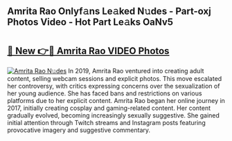 ## Amrita Rao Onlyf𝚊ns Le𝚊ked N𝚞des - Part-oxj Photos Video - Hot Part Le𝚊ks OaNv5

# <h2><a href="http://ab5357.deff.icu/?id=Amrita+Rao">🔗 New 👉🔴 Amrita Rao VIDEO Photos</a></h2>

[![Amrita Rao N𝚞des](https://i.imgur.com/rIISA9y.gif)](http://ab5357.deff.icu/?id=Amrita+Rao)
In 2019, Amrita Rao ventured into creating adult content, selling webcam sessions and explicit photos. This move escalated her controversy, with critics expressing concerns over the sexualization of her young audience. She has faced bans and restrictions on various platforms due to her explicit content. Amrita Rao began her online journey in 2017, initially creating cosplay and gaming-related content. Her content gradually evolved, becoming increasingly sexually suggestive. She gained initial attention through Twitch streams and Instagram posts featuring provocative imagery and suggestive commentary.
